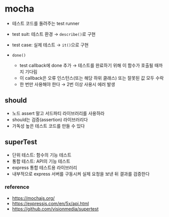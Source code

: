 # mocha

- 테스트 코드를 돌려주는 test runner
- test suit: 테스트 환경 → `describe()`로 구현
- test case: 실제 테스트 → `it()`으로 구현

- `done()`

  - test callback에 done 추가 → 테스트를 완료하기 위해 이 함수가 호출될 때까지 기다림
  - 이 callback은 오류 인스턴스(또는 해당 하위 클래스) 또는 잘못된 값 모두 수락
  - 한 번만 사용해야 한다 → 2번 이상 사용시 에러 발생

## should

- 노드 assert 말고 서드파티 라이브러리를 사용하라
- should는 검증(assertion) 라이브러리다
- 가독성 높은 테스트 코드를 만들 수 있다

## superTest

- 단위 테스트: 함수의 기능 테스트
- 통합 테스트: API의 기능 테스트
- express 통합 테스트용 라이브러리
- 내부적으로 express 서버를 구동시켜 실제 요청을 보낸 뒤 결과를 검증한다

### reference

- https://mochajs.org/
- https://expressjs.com/en/5x/api.html
- https://github.com/visionmedia/supertest
